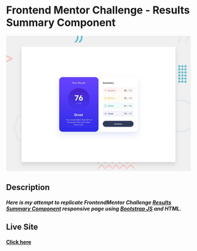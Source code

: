 # Frontend Mentor Challenge - Results Summary Component

![Design preview for the Results summary component coding challenge](./design/desktop-preview.jpg)

## Description
##### Here is my attempt to replicate FrontendMentor Challenge [ Results Summary Component](https://www.frontendmentor.io/challenges/results-summary-component-CE_K6s0maV) responsive page using [ Bootstrap JS](https://getbootstrap.com/) and HTML.

## Live Site
#### [Click here](https://pshegde123.github.io/result_summary_component/)
